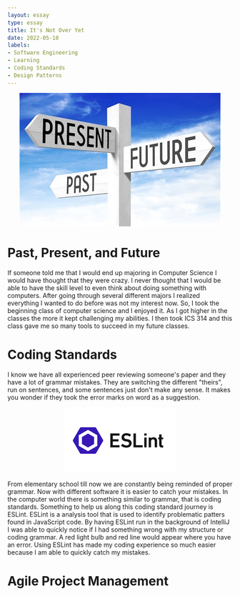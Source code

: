 ```yaml
---
layout: essay
type: essay
title: It's Not Over Yet
date: 2022-05-10
labels:
- Software Engineering
- Learning
- Coding Standards
- Design Patterns
---
```

<p align="center">
<img src="../images/Past-Present-Future.jpeg">
</p>

# Past, Present, and Future
If someone told me that I would end up majoring in Computer Science I would have thought that they were crazy. I never thought that I would be able to have the skill level to even think about doing something with computers. After going through several different majors I realized everything I wanted to do before was not my interest now. So, I took the beginning class of computer science and I enjoyed it. As I got higher in the classes the more it kept challenging my abilities. I then took ICS 314 and this class gave me so many tools to succeed in my future classes. 

# Coding Standards
I know we have all experienced peer reviewing someone's paper and they have a lot of grammar mistakes. They are switching the different "theirs", run on sentences, and some sentences just don't make any sense. It makes you wonder if they took the error marks on word as a suggestion. 

<p align="center">
<img src="../images/ESLint.png">
</p>

From elementary school till now we are constantly being reminded of proper grammar. Now with different software it is easier to catch your mistakes. In the computer world there is something similar to grammar, that is coding standards. Something to help us along this coding standard journey is ESLint. ESLint is a analysis tool that is used to identify problematic patters found in JavaScript code. By having ESLint run in the background of IntelliJ I was able to quickly notice if I had something wrong with my structure or coding grammar. A red light bulb and red line would appear where you have an error. Using ESLint has made my coding experience so much easier because I am able to quickly catch my mistakes. 

# Agile Project Management 

